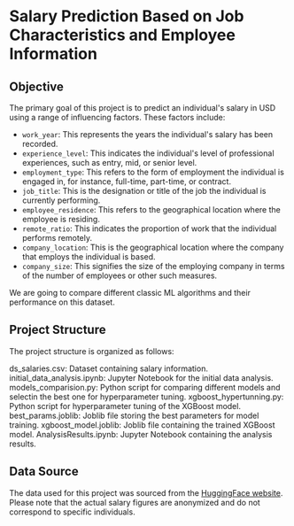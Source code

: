 # Salary Prediction Based on Job Characteristics and Employee Information

## Objective

The primary goal of this project is to predict an individual's salary in USD using a range of influencing factors. These factors include:

- `work_year`: This represents the years the individual's salary has been recorded.
- `experience_level`: This indicates the individual's level of professional experiences, such as entry, mid, or senior level.
- `employment_type`: This refers to the form of employment the individual is engaged in, for instance, full-time, part-time, or contract.
- `job_title`: This is the designation or title of the job the individual is currently performing.
- `employee_residence`: This refers to the geographical location where the employee is residing.
- `remote_ratio`: This indicates the proportion of work that the individual performs remotely.
- `company_location`: This is the geographical location where the company that employs the individual is based.
- `company_size`: This signifies the size of the employing company in terms of the number of employees or other such measures.

We are going to compare different classic ML algorithms and their performance on this dataset. 

## Project Structure

The project structure is organized as follows:   

ds_salaries.csv: Dataset containing salary information.    
initial_data_analysis.ipynb: Jupyter Notebook for the initial data analysis.      
models_comparision.py: Python script for comparing different models and selectin the best one for hyperparameter tuning.
xgboost_hypertunning.py: Python script for hyperparameter tuning of the XGBoost model.
best_params.joblib: Joblib file storing the best parameters for model training.
xgboost_model.joblib: Joblib file containing the trained XGBoost model.
AnalysisResults.ipynb: Jupyter Notebook containing the analysis results. 


## Data Source

The data used for this project was sourced from the [HuggingFace website](https://huggingface.co/datasets/Einstellung/demo-salaries). 
Please note that the actual salary figures are anonymized and do not correspond to specific individuals.
